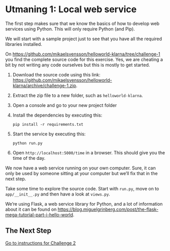 # Utmaning 1: Local web service

The first step makes sure that we know the basics of how to develop web services using Python. 
This will only require Python (and Pip).

We will start with a sample project just to see that you have all the required libraries installed.

On https://github.com/mikaelsvensson/helloworld-klarna/tree/challenge-1 you find the complete source 
code for this exercise. Yes, we are cheating a bit by not writing any code ourselves but this is mostly 
to get started. 

1.  Download the source code using this link: https://github.com/mikaelsvensson/helloworld-klarna/archive/challenge-1.zip.
1.  Extract the zip file to a new folder, such as ```helloworld-klarna```.
1.  Open a console and go to your new project folder
1.  Install the dependencies by executing this:
    
        pip install -r requirements.txt

1.  Start the service by executing this:
    
        python run.py

1.  Open ```http://localhost:5000/time``` in a browser. This should give you the time of the day.

We now have a web service running on your own computer. Sure, it can only be used by someone sitting at 
your computer but we’ll fix that in the next step.
 
Take some time to explore the source code. Start with ```run.py```, move on to ```app/__init__.py``` and then have a 
look at ```views.py```.
 
We’re using Flask, a web service library for Python, and a lot of information about it can be found on 
https://blog.miguelgrinberg.com/post/the-flask-mega-tutorial-part-i-hello-world.

## The Next Step

[Go to instructions for Challenge 2](./challenge-heroku.md)
